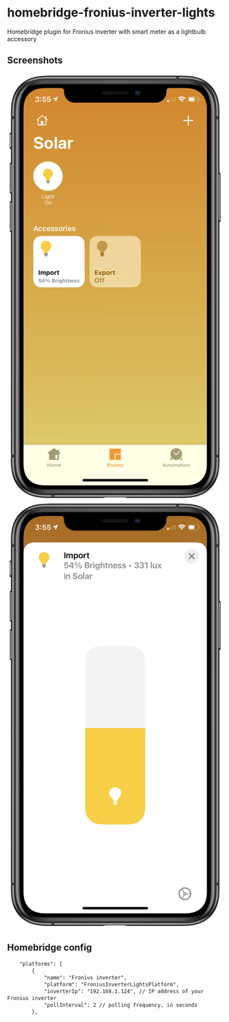 # homebridge-fronius-inverter-lights
 Homebridge plugin for Fronius inverter with smart meter as a lightbulb accessory

## Screenshots

![image](https://raw.githubusercontent.com/longzheng/homebridge-fronius-inverter-lights/master/docs/screenshot1.PNG)
![image](https://raw.githubusercontent.com/longzheng/homebridge-fronius-inverter-lights/master/docs/screenshot2.PNG)

## Homebridge config

```
    "platforms": [
        {
            "name": "Fronius inverter",
            "platform": "FroniusInverterLightsPlatform",
			"inverterIp": "192.168.1.124", // IP address of your Fronius inverter
            "pollInterval": 2 // polling frequency, in seconds
        },

```
